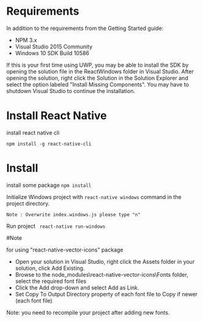 # Requirements

In addition to the requirements from the Getting Started guide:

- NPM 3.x
- Visual Studio 2015 Community
- Windows 10 SDK Build 10586

If this is your first time using UWP, you may be able to install the SDK by opening the solution file in the ReactWindows folder in Visual Studio. After opening the solution, right click the Solution in the Solution Explorer and select the option labeled "Install Missing Components". You may have to shutdown Visual Studio to continue the installation.

# Install React Native

install react native cli

```npm install -g react-native-cli```

# Install 

install some package
```npm install```

Initialize Windows project with 
```react-native windows```
command in the project directory.

```Note : Overwrite index.windows.js please type "n"```

Run project
``` react-native run-windows```

#Note

for using "react-native-vector-icons" package

- Open your solution in Visual Studio, right click the Assets folder in your solution, click Add Existing.
- Browse to the node_modules\react-native-vector-icons\Fonts folder, select the required font files
- Click the Add drop-down and select Add as Link.
- Set Copy To Output Directory property of each font file to Copy if newer (each font file)

Note: you need to recompile your project after adding new fonts.
